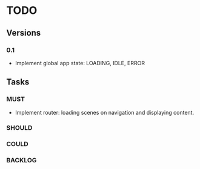 # TODO

## Versions

### 0.1

- Implement global app state: LOADING, IDLE, ERROR

## Tasks

### MUST

- Implement router: loading scenes on navigation and displaying content.

### SHOULD

### COULD

### BACKLOG
